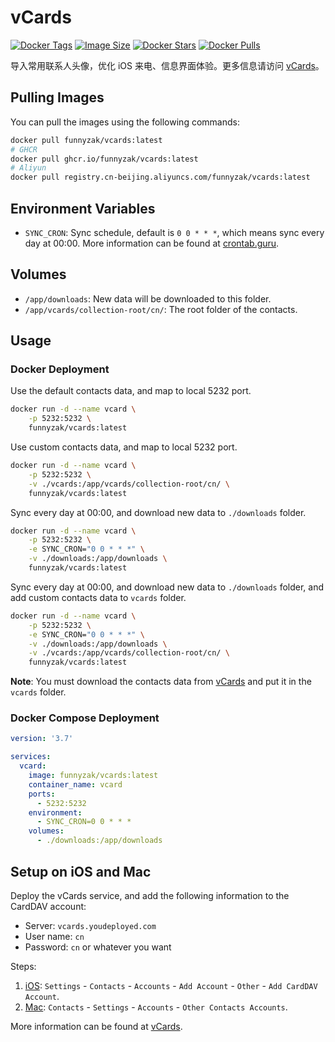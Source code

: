 # vCards

[![Docker Tags](https://img.shields.io/docker/v/funnyzak/vcards?sort=semver&style=flat-square)](https://hub.docker.com/r/funnyzak/vcards/)
[![Image Size](https://img.shields.io/docker/image-size/funnyzak/vcards)](https://hub.docker.com/r/funnyzak/vcards/)
[![Docker Stars](https://img.shields.io/docker/stars/funnyzak/vcards.svg?style=flat-square)](https://hub.docker.com/r/funnyzak/vcards/)
[![Docker Pulls](https://img.shields.io/docker/pulls/funnyzak/vcards.svg?style=flat-square)](https://hub.docker.com/r/funnyzak/vcards/)

导入常用联系人头像，优化 iOS 来电、信息界面体验。更多信息请访问 [vCards](https://github.com/metowolf/vCards)。

## Pulling Images

You can pull the images using the following commands:

```bash
docker pull funnyzak/vcards:latest
# GHCR 
docker pull ghcr.io/funnyzak/vcards:latest
# Aliyun
docker pull registry.cn-beijing.aliyuncs.com/funnyzak/vcards:latest
```

## Environment Variables

- `SYNC_CRON`: Sync schedule, default is `0 0 * * *`, which means sync every day at 00:00. More information can be found at [crontab.guru](https://crontab.guru/).

## Volumes

- `/app/downloads`: New data will be downloaded to this folder.
- `/app/vcards/collection-root/cn/`: The root folder of the contacts.

## Usage

### Docker Deployment

Use the default contacts data, and map to local 5232 port.
```bash
docker run -d --name vcard \
    -p 5232:5232 \
    funnyzak/vcards:latest
```

Use custom contacts data, and map to local 5232 port.
```bash
docker run -d --name vcard \
    -p 5232:5232 \
    -v ./vcards:/app/vcards/collection-root/cn/ \
    funnyzak/vcards:latest
```

Sync every day at 00:00, and download new data to `./downloads` folder.
```bash
docker run -d --name vcard \
    -p 5232:5232 \
    -e SYNC_CRON="0 0 * * *" \
    -v ./downloads:/app/downloads \
    funnyzak/vcards:latest
```

Sync every day at 00:00, and download new data to `./downloads` folder, and add custom contacts data to `vcards` folder.
```bash
docker run -d --name vcard \
    -p 5232:5232 \
    -e SYNC_CRON="0 0 * * *" \
    -v ./downloads:/app/downloads \
    -v ./vcards:/app/vcards/collection-root/cn/ \
    funnyzak/vcards:latest
```
**Note**: You must download the contacts data from [vCards](https://github.com/metowolf/vCards) and put it in the `vcards` folder.


### Docker Compose Deployment

```yaml
version: '3.7'

services:
  vcard:
    image: funnyzak/vcards:latest
    container_name: vcard
    ports:
      - 5232:5232
    environment:
      - SYNC_CRON=0 0 * * *
    volumes:
      - ./downloads:/app/downloads
```

## Setup on iOS and Mac

Deploy the vCards service, and add the following information to the CardDAV account:

- Server: `vcards.youdeployed.com`
- User name: `cn`
- Password: `cn` or whatever you want

Steps:
1. [iOS](https://support.apple.com/zh-sg/guide/iphone/ipha0d932e96/ios): `Settings` - `Contacts` - `Accounts` - `Add Account` - `Other` - `Add CardDAV Account`.
2. [Mac](https://support.apple.com/zh-cn/guide/contacts/adrb7e5aaa2a/mac): `Contacts` - `Settings` - `Accounts` - `Other Contacts Accounts`.


More information can be found at [vCards](https://github.com/metowolf/vCards).